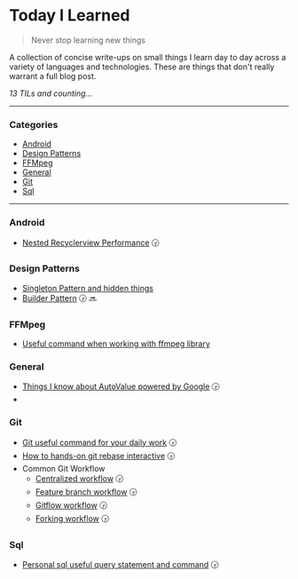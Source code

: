 # Today I Learned

> Never stop learning new things

A collection of concise write-ups on small things I learn day to day across a
variety of languages and technologies. These are things that don't really
warrant a full blog post.

_13 TILs and counting..._

---

### Categories

* [Android](README.md#Android)
* [Design Patterns](README.md#Design-Patterns)
* [FFMpeg](README.md#FFMpeg)
* [General](README.md#General)
* [Git](README.md#Git)
* [Sql](README.md#Sql)

---

### Android

- [Nested Recyclerview Performance](android/nested-recyclerview.md) :clock330:

### Design Patterns

- [Singleton Pattern and hidden things](design-pattern/singleton-pattern.md)
- [Builder Pattern](design-pattern/builder-pattern.md) :clock330: :soon:

### FFMpeg

- [Useful command when working with ffmpeg library](ffmpeg/useful-command.md)

### General

- [Things I know about AutoValue powered by Google](general/auto-value.md) :clock330:
- [](general/simplify-mode-comparision.md)

### Git

- [Git useful command for your daily work](git/useful-command.md) :clock330:
- [How to hands-on git rebase interactive](git/git-rebase-interactive.md) :clock330:
- Common Git Workflow
  + [Centralized workflow](git/workflows/centralized-workflow.md) :clock330:
  + [Feature branch workflow](git/workflows/feature-branch-workflow.md) :clock330:
  + [Gitflow workflow](git/workflows/gitflow-workflow.md) :clock330:
  + [Forking workflow](git/workflows/forking-workflow.md) :clock330:

### Sql

- [Personal sql useful query statement and command](sql/useful-command.md) :clock330:
